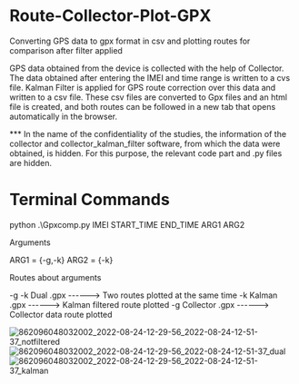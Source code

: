# Route-Collector-Plot-GPX

  Converting GPS data to gpx format in csv and plotting routes for comparison after filter applied

  GPS data obtained from the device is collected with the help of Collector. The data obtained after entering the IMEI and time range is written to a cvs file. Kalman Filter is applied for GPS route correction over this data and written to a csv file. These csv files are converted to Gpx files and an html file is created, and both routes can be followed in a new tab that opens automatically in the browser.

  *** In the name of the confidentiality of the studies, the information of the collector and collector_kalman_filter software, from which the data were  obtained, is hidden. For this purpose, the relevant code part and .py files are hidden.
  

# Terminal Commands

python .\Gpxcomp.py IMEI START_TIME END_TIME ARG1 ARG2

Arguments

ARG1 = {-g,-k}
ARG2 = {-k}

Routes about arguments

-g -k         Dual .gpx   ------> Two routes plotted at the same time
-k            Kalman .gpx   ------> Kalman filtered route plotted
-g            Collector .gpx   ------> Collector data route plotted

![862096048032002_2022-08-24-12-29-56_2022-08-24-12-51-37_notfiltered](https://user-images.githubusercontent.com/110588407/192779767-09bc5e79-5a4a-42ab-9475-31dc9a18b45b.png)
![862096048032002_2022-08-24-12-29-56_2022-08-24-12-51-37_dual](https://user-images.githubusercontent.com/110588407/192779778-dce1a3fd-943d-47be-a9bf-d699e224d02f.png)
![862096048032002_2022-08-24-12-29-56_2022-08-24-12-51-37_kalman](https://user-images.githubusercontent.com/110588407/192779782-c9e7543e-5758-4232-99c1-248abc035978.png)
